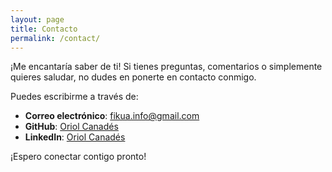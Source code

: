 ```yaml
---
layout: page
title: Contacto
permalink: /contact/
---
```


¡Me encantaría saber de ti! Si tienes preguntas, comentarios o simplemente quieres saludar, no dudes en ponerte en contacto conmigo.

Puedes escribirme a través de:
- **Correo electrónico**: [fikua.info@gmail.com](mailto:fikua.info@gmail.com)
- **GitHub**: [Oriol Canadés](https://github.com/oriolcanades)
- **LinkedIn**: [Oriol Canadés](https://www.linkedin.com/in/oriolcanades/)

¡Espero conectar contigo pronto!  
